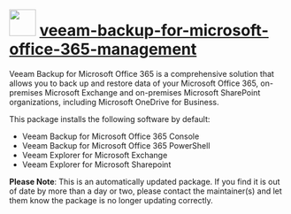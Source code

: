 # <img src="https://cdn.jsdelivr.net/gh/mkevenaar/chocolatey-packages@6ebecc329e84460097d143636f21f1c899a8d4b9/icons/veeam-backup-for-microsoft-office-365-management.png" width="48" height="48"/> [veeam-backup-for-microsoft-office-365-management](https://chocolatey.org/packages/veeam-backup-for-microsoft-office-365-management)

Veeam Backup for Microsoft Office 365 is a comprehensive solution that allows you to back up and restore data of your Microsoft Office 365, on-premises Microsoft Exchange and on-premises Microsoft SharePoint organizations, including Microsoft OneDrive for Business.

This package installs the following software by default:

* Veeam Backup for Microsoft Office 365 Console
* Veeam Backup for Microsoft Office 365 PowerShell
* Veeam Explorer for Microsoft Exchange
* Veeam Explorer for Microsoft Sharepoint

**Please Note**: This is an automatically updated package. If you find it is
out of date by more than a day or two, please contact the maintainer(s) and
let them know the package is no longer updating correctly.
